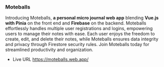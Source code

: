
### Moteballs ###
Introducing Moteballs, **a personal micro journal web app** blending **Vue.js with Pinia** on the front end and **Firebase** on the backend. 
Moteballs effortlessly handles multiple user registrations and logins, empowering users to manage their notes with ease. 
Each user enjoys the freedom to create, edit, and delete their notes, while Moteballs ensures data integrity and privacy through Firestore security rules. 
Join Moteballs today for streamlined productivity and organization.
* Live URL https://moteballs.web.app/
